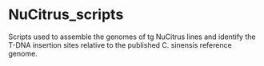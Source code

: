 # NuCitrus_scripts
Scripts used to assemble the genomes of tg NuCitrus lines and identify the T-DNA insertion sites relative to the published C. sinensis reference genome.
